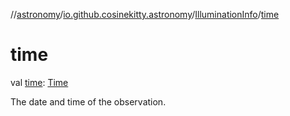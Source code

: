 //[astronomy](../../../index.md)/[io.github.cosinekitty.astronomy](../index.md)/[IlluminationInfo](index.md)/[time](time.md)

# time

val [time](time.md): [Time](../-time/index.md)

The date and time of the observation.
